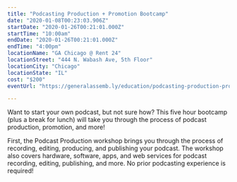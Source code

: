 ```yaml
---
title: "Podcasting Production + Promotion Bootcamp"
date: "2020-01-08T00:23:03.906Z"
startDate: "2020-01-26T00:21:01.000Z"
startTime: "10:00am"
endDate: "2020-01-26T00:21:01.000Z"
endTime: "4:00pm"
locationName: "GA Chicago @ Rent 24"
locationStreet: "444 N. Wabash Ave, 5th Floor"
locationCity: "Chicago"
locationState: "IL"
cost: "$200"
eventUrl: "https://generalassemb.ly/education/podcasting-production-promotion-bootcamp/chicago/94972"

---
```


Want to start your own podcast, but not sure how? This five hour bootcamp (plus a break for lunch) will take you through the process of podcast production, promotion, and more!

First, the Podcast Production workshop brings you through the process of recording, editing, producing, and publishing your podcast. The workshop also covers hardware, software, apps, and web services for podcast recording, editing, publishing, and more. No prior podcasting experience is required!

